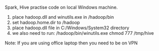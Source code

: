 Spark, Hive practise code on local Windows machine.

1. place hadoop.dll and winutils.exe in <path>/hadoop/bin
2. set hadoop.home.dir to <path>/hadoop
3. place hadoop.dll file in C:/Windows/System32 directory
4. we also need to run:
   <path>/hadoop/bin/winutils.exe chmod 777 /tmp/hive
   
Note: If you are using office laptop then you need to be on VPN